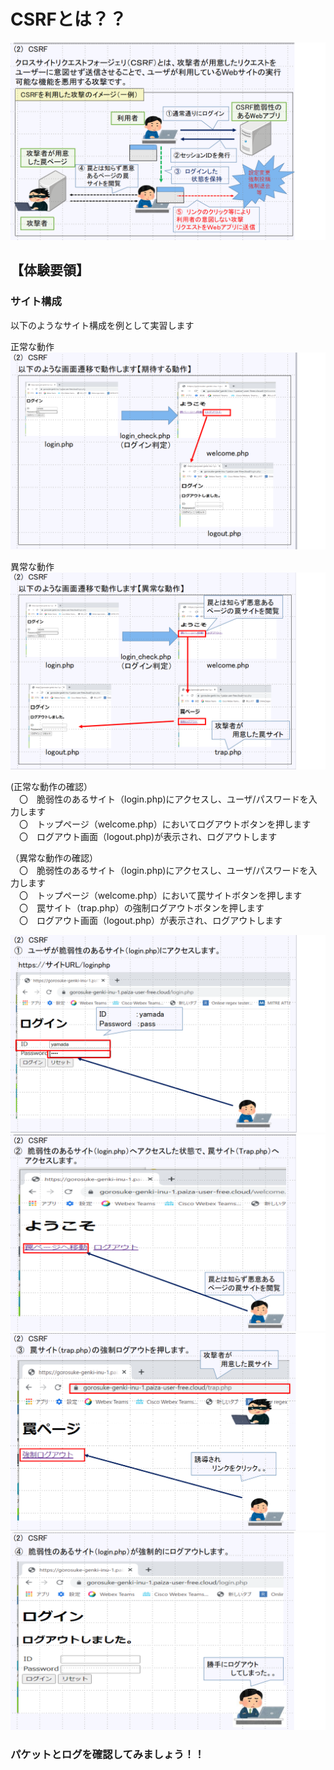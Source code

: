 # CSRFとは？？<br>
 ![Diagram](./images/CSRF-1.jpg)<br>


## 【体験要領】

### サイト構成<br>
以下のようなサイト構成を例として実習します<br>

正常な動作<br>
 ![Diagram](./images/CSRF-2.jpg)<br>

異常な動作<br>
 ![Diagram](./images/CSRF-3.jpg)<br>


(正常な動作の確認）<br>
　〇　脆弱性のあるサイト（login.php)にアクセスし、ユーザ/パスワードを入力します<br>
　〇　トップページ（welcome.php）においてログアウトボタンを押します<br>
　〇　ログアウト画面（logout.php)が表示され、ログアウトします<br>


（異常な動作の確認）<br>
　〇　脆弱性のあるサイト（login.php)にアクセスし、ユーザ/パスワードを入力します<br>
　〇　トップページ（welcome.php）において罠サイトボタンを押します<br>
　〇　罠サイト（trap.php）の強制ログアウトボタンを押します<br>
　〇　ログアウト画面（logout.php）が表示され、ログアウトします<br>

![Diagram](./images/CSRF-4.jpg)<br>
![Diagram](./images/CSRF-5.jpg)<br>
![Diagram](./images/CSRF-6.jpg)<br>
![Diagram](./images/CSRF-7.jpg)<br>



### パケットとログを確認してみましょう！！<br>

